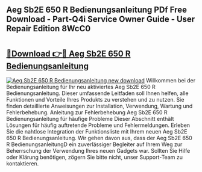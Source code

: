 ## Aeg Sb2E 650 R Bedienungsanleitung PDf Free Download - Part-Q4i Service Owner Guide - User Repair Edition 8WcC0

# <h2><a href="http://df3jrf.blite.top/?on=Aeg+Sb2E+650+R+Bedienungsanleitung">🔗Download 👉🔴 Aeg Sb2E 650 R Bedienungsanleitung</a></h2>

[![Aeg Sb2E 650 R Bedienungsanleitung new download](https://i.imgur.com/lujVjoI.png)](http://df3jrf.blite.top/?on=Aeg+Sb2E+650+R+Bedienungsanleitung)
Willkommen bei der Bedienungsanleitung für Ihr neu aktiviertes Aeg Sb2E 650 R Bedienungsanleitung. Dieser umfassende Leitfaden soll Ihnen helfen, alle Funktionen und Vorteile Ihres Produkts zu verstehen und zu nutzen. Sie finden detaillierte Anweisungen zur Installation, Verwendung, Wartung und Fehlerbehebung. Anleitung zur Fehlerbehebung Aeg Sb2E 650 R Bedienungsanleitung für häufige Probleme Dieser Abschnitt enthält Lösungen für häufig auftretende Probleme und Fehlermeldungen. Erleben Sie die nahtlose Integration der Funktionsliste mit Ihrem neuen Aeg Sb2E 650 R Bedienungsanleitung. Wir gehen davon aus, dass der Aeg Sb2E 650 R BedienungsanleitungD ein zuverlässiger Begleiter auf Ihrem Weg zur Beherrschung der Verwendung Ihres neuen Gadgets war. Sollten Sie Hilfe oder Klärung benötigen, zögern Sie bitte nicht, unser Support-Team zu kontaktieren.
